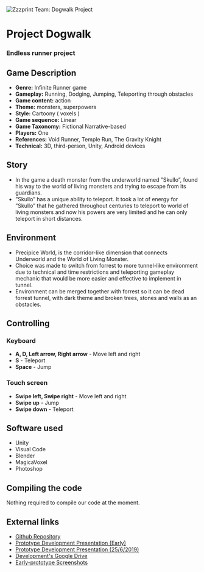 ![Zzzprint Team: Dogwalk Project](https://github.com/printto/Zzzprint/blob/master/project_cover.png)
# Project Dogwalk
### Endless runner project

## Game Description
- **Genre:** Infinite Runner game
- **Gameplay:** Running, Dodging, Jumping, Teleporting through obstacles
- **Game content:** action
- **Theme:** monsters, superpowers
- **Style:** Cartoony ( voxels )
- **Game sequence:** Linear
- **Game Taxonomy:** Fictional Narrative-based
- **Players:** One
- **References:** Void Runner, Temple Run, The Gravity Knight
- **Technical:** 3D, third-person, Unity, Android devices

## Story
- In the game a death monster from the underworld named ”Skullo”, found his way to the world of living monsters and trying to escape from its guardians. 
- ”Skullo” has a unique ability to teleport. It took a lot of energy for ”Skullo” that he gathered throughout centuries to teleport to world of living monsters and now his powers are very limited and he can only teleport in short distances.

## Environment
- Precipice World, is the corridor-like dimension that connects Underworld and the World of Living Monster.
- Choice was made to switch from forrest to more tunnel-like environment due to technical and time restrictions and teleporting gameplay mechanic that would be more easier and effective to implement in tunnel.
- Environment can be merged together with forrest so it can be dead forrest tunnel, with dark theme and broken trees, stones and walls as an obstacles.

## Controlling
### Keyboard
- **A, D, Left arrow, Right arrow** - Move left and right
- **S** - Teleport
- **Space** - Jump
### Touch screen
- **Swipe left, Swipe right** - Move left and right
- **Swipe up** - Jump
- **Swipe down** - Teleport

## Software used
- Unity
- Visual Code
- Blender
- MagicaVoxel
- Photoshop

<!---
## Compiling the code (OLD, not required anymore)
**In the new version, we only store the highscore of the player in local device. Firebase is now no longer needed.**
- To compile code, create ``Environment.cs`` in ``Assets`` folder according to your Firebase project.
```cs
public class Environment {

    public static string DatabaseURL = "YOUR_URL_HERE";

}
```
-->

## Compiling the code
Nothing required to compile our code at the moment.

## External links
- [Github Repository](https://github.com/printto/Zzzprint)
- [Prototype Development Presentation (Early)](https://cdn.discordapp.com/attachments/588698894532345886/590825081035554816/Prototype_Development.pptx)
- [Prototype Development Presentation (25/6/2019)](https://drive.google.com/file/d/1s4xoBempg3VoIfzhScVr9wwRxkhOYjQr/view?usp=sharing)
- [Development's Google Drive](https://drive.google.com/drive/folders/1x1CGor69j8aDGON0jWjLoON9usODwUpd)
- [Early-prototype Screenshots](https://drive.google.com/drive/folders/1PuOcTmSGXSQyfSzojNbPIvL4A9Tq0Lni?usp=sharing)
